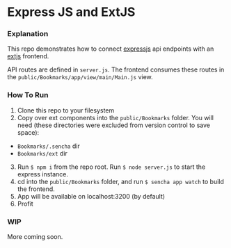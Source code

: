 # Express JS and ExtJS

### Explanation

This repo demonstrates how to connect [expressjs](http://expressjs.com/) api endpoints with an [extjs](http://docs.sencha.com/extjs/6.0/) frontend.

API routes are defined in `server.js`. The frontend consumes these routes in the `public/Bookmarks/app/view/main/Main.js` view.

### How To Run

1. Clone this repo to your filesystem
2. Copy over ext components into the `public/Bookmarks` folder.  You will need (these directories were excluded from version control to save space):

- `Bookmarks/.sencha` dir
- `Bookmarks/ext` dir

3. Run `$ npm i` from the repo root.  Run `$ node server.js` to start the express instance.
4. cd into the `public/Bookmarks` folder, and run `$ sencha app watch` to build the frontend.
5. App will be available on localhost:3200 (by default)
6. Profit

### WIP

More coming soon.

